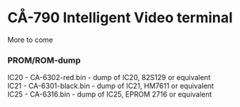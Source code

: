 # CÅ-790 Intelligent Video terminal
More to come  

### PROM/ROM-dump
IC20 - CA-6302-red.bin    - dump of IC20, 82S129 or equivalent  
IC21 - CA-6301-black.bin  - dump of IC21, HM7611 or equivalent  
IC25 - CA-6316.bin        - dump of IC25, EPROM 2716  or equivalent  
